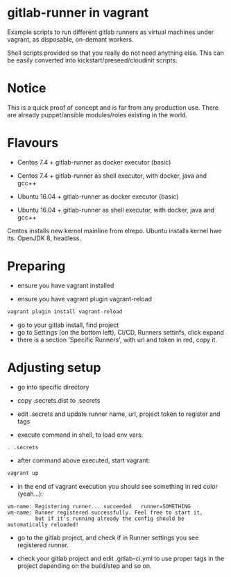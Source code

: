 # gitlab-runner in vagrant

Example scripts to run different gitlab runners as virtual machines under
vagrant, as disposable, on-demant workers.

Shell scripts provided so that you really do not need anything else.
This can be easily converted into kickstart/preseed/cloudinit scripts.

# Notice

This is a quick proof of concept and is far from any production use.
There are already puppet/ansible modules/roles existing in the world.

# Flavours

- Centos 7.4 + gitlab-runner as docker executor (basic)
- Centos 7.4 + gitlab-runner as shell executor, with docker, java and gcc++

- Ubuntu 16.04 + gitlab-runner as docker executor (basic)
- Ubuntu 16.04 + gitlab-runner as shell executor, with docker, java and gcc++

Centos installs new kernel mainline from elrepo.
Ubuntu installs kernel hwe lts.
OpenJDK 8, headless.

# Preparing

- ensure you have vagrant installed

- ensure you have vagrant plugin vagrant-reload
```bash
vagrant plugin install vagrant-reload
```

- go to your gitlab install, find project
- go to Settings (on the bottom left), CI/CD, Runners settinfs, click expand
- there is a section 'Specific Runners', with url and token in red, copy it.

# Adjusting setup
- go into specific directory
- copy .secrets.dist to .secrets

- edit .secrets and update runner name, url, project token to register and tags

- execute command in shell, to load env vars:
```bash
. .secrets
```

- after command above executed, start vagrant:
```bash
vagrant up
```

- in the end of vagrant execution you should see something in red color (yeah...):
```text
vm-name: Registering runner... succeeded   runner=SOMETHING
vm-name: Runner registered successfully. Feel free to start it,
         but if it's running already the config should be automatically reloaded!
```

- go to the gitlab project, and check if in Runner settings you see registered
  runner.

- check your gitlab project and edit .gitlab-ci.yml to use proper tags in the
  project depending on the build/step and so on.


